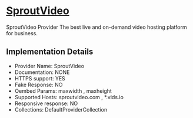 # [SproutVideo](https://sproutvideo.com)

SproutVideo Provider
The best live and on-demand video hosting platform for
business.

## Implementation Details

- Provider
Name: SproutVideo
- Documentation: NONE
- HTTPS support: YES
- Fake Response: NO
- Oembed Params: maxwidth , maxheight
- Supported Hosts: sproutvideo.com , *.vids.io
- Responsive response: NO
- Collections: DefaultProviderCollection


